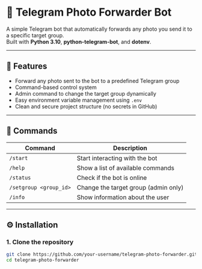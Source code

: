 # 📸 Telegram Photo Forwarder Bot

A simple Telegram bot that automatically forwards any photo you send it to a specific target group.  
Built with **Python 3.10**, **python-telegram-bot**, and **dotenv**.

---

## 🚀 Features

- Forward any photo sent to the bot to a predefined Telegram group  
- Command-based control system  
- Admin command to change the target group dynamically  
- Easy environment variable management using `.env`  
- Clean and secure project structure (no secrets in GitHub)

---

## 🧩 Commands

| Command | Description |
|----------|-------------|
| `/start` | Start interacting with the bot |
| `/help` | Show a list of available commands |
| `/status` | Check if the bot is online |
| `/setgroup <group_id>` | Change the target group (admin only) |
| `/info` | Show information about the user |

---

## ⚙️ Installation

### 1. Clone the repository
```bash
git clone https://github.com/your-username/telegram-photo-forwarder.git
cd telegram-photo-forwarder
